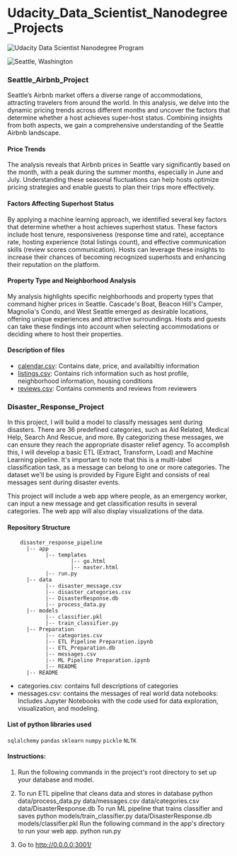 # Udacity_Data_Scientist_Nanodegree_Projects
![Udacity Data Scientist Nanodegree Program](![image](https://github.com/yangfuchun/Udacity_Data_Scientist_Nanodegree_Projects/assets/100629848/ffd73cdd-d0e5-4a87-9cce-75e2647b6188))

![Seattle, Washington](![image](https://github.com/yangfuchun/Udacity_Data_Scientist_Nanodegree_Projects/assets/100629848/ad6e0d11-f3bb-4961-9fbf-1b404a66ca66))

### Seattle_Airbnb_Project
Seattle’s Airbnb market offers a diverse range of accommodations, attracting travelers from around the world. In this analysis, we delve into the dynamic pricing trends across different months and uncover the factors that determine whether a host achieves super-host status. Combining insights from both aspects, we gain a comprehensive understanding of the Seattle Airbnb landscape. 

#### Price Trends
The analysis reveals that Airbnb prices in Seattle vary significantly based on the month, with a peak during the summer months, especially in June and July. Understanding these seasonal fluctuations can help hosts optimize pricing strategies and enable guests to plan their trips more effectively.

#### Factors Affecting Superhost Status
By applying a machine learning approach, we identified several key factors that determine whether a host achieves superhost status. These factors include host tenure, responsiveness (response time and rate), acceptance rate, hosting experience (total listings count), and effective communication skills (review scores communication). Hosts can leverage these insights to increase their chances of becoming recognized superhosts and enhancing their reputation on the platform.

#### Property Type and Neighborhood Analysis
My analysis highlights specific neighborhoods and property types that command higher prices in Seattle. Cascade's Boat, Beacon Hill's Camper, Magnolia's Condo, and West Seattle emerged as desirable locations, offering unique experiences and attractive surroundings. Hosts and guests can take these findings into account when selecting accommodations or deciding where to host their properties.

#### Description of files
- [calendar.csv](https://www.kaggle.com/datasets/airbnb/seattle): Contains date, price, and availabiltiy information 
- [listings.csv](https://www.kaggle.com/datasets/airbnb/seattle): Contains rich information such as host profile, neighborhood information, housing conditions 
- [reviews.csv](https://www.kaggle.com/datasets/airbnb/seattle): Contains comments and reviews from reviewers 

### Disaster_Response_Project

In this project, I will build a model to classify messages sent during disasters. There are 36 predefined categories, such as Aid Related, Medical Help, Search And Rescue, and more. By categorizing these messages, we can ensure they reach the appropriate disaster relief agency. To accomplish this, I will develop a basic ETL (Extract, Transform, Load) and Machine Learning pipeline. It's important to note that this is a multi-label classification task, as a message can belong to one or more categories. The dataset we'll be using is provided by Figure Eight and consists of real messages sent during disaster events.

This project will include a web app where people, as an emergency worker, can input a new message and get classification results in several categories. The web app will also display visualizations of the data. 

#### Repository Structure
        disaster_response_pipeline
          |-- app
                |-- templates
                        |-- go.html
                        |-- master.html
                |-- run.py
          |-- data
                |-- disaster_message.csv
                |-- disaster_categories.csv
                |-- DisasterResponse.db
                |-- process_data.py
          |-- models
                |-- classifier.pkl
                |-- train_classifier.py
          |-- Preparation
                |-- categories.csv
                |-- ETL Pipeline Preparation.ipynb
                |-- ETL_Preparation.db
                |-- messages.csv
                |-- ML Pipeline Preparation.ipynb
                |-- README
          |-- README
          
- categories.csv: contains full descriptions of categories 
- messages.csv: contains the messages of real world data 
notebooks: Includes Jupyter Notebooks with the code used for data exploration, visualization, and modeling.

#### List of python libraries used
`sqlalchemy` `pandas` `sklearn` `numpy` `pickle` `NLTK` 

#### Instructions:
1. Run the following commands in the project's root directory to set up your database and model.

2. To run ETL pipeline that cleans data and stores in database python data/process_data.py data/messages.csv data/categories.csv data/DisasterResponse.db
To run ML pipeline that trains classifier and saves python models/train_classifier.py data/DisasterResponse.db models/classifier.pkl
Run the following command in the app's directory to run your web app. python run.py

3. Go to http://0.0.0.0:3001/
